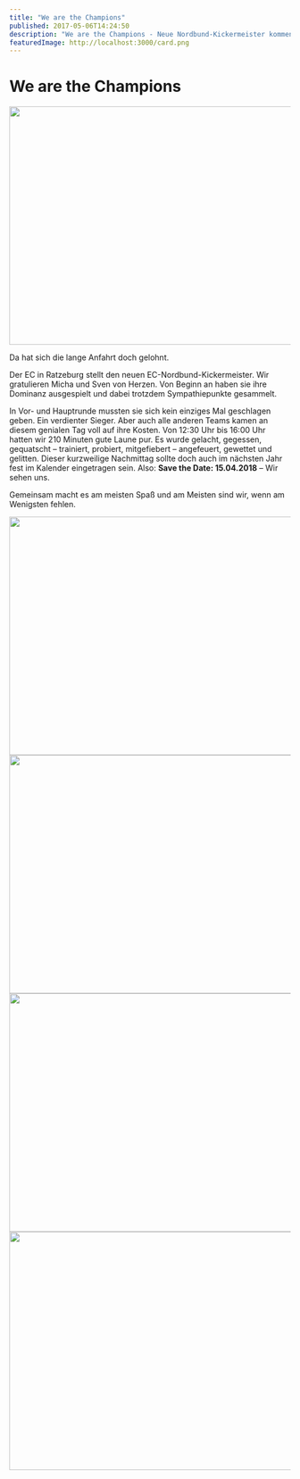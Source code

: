 ```yaml
---
title: "We are the Champions"
published: 2017-05-06T14:24:50
description: "We are the Champions - Neue Nordbund-Kickermeister kommen aus Ratzeburg.\n#wirsindderNordbund #meinEC #AK-Sport #Fruehjahrstagung"
featuredImage: http://localhost:3000/card.png
---
```


# We are the Champions

<p><img data-attachment-id="945" data-permalink="https://www.ec-nordbund.de/we-are-the-champions/dsc_0147/" data-orig-file="https://www.ec-nordbund.de/wp-content/uploads/DSC_0147.jpg" data-orig-size="4608,3072" data-comments-opened="1" data-image-meta="{&quot;aperture&quot;:&quot;4&quot;,&quot;credit&quot;:&quot;&quot;,&quot;camera&quot;:&quot;NIKON D3100&quot;,&quot;caption&quot;:&quot;&quot;,&quot;created_timestamp&quot;:&quot;1493542873&quot;,&quot;copyright&quot;:&quot;&quot;,&quot;focal_length&quot;:&quot;26&quot;,&quot;iso&quot;:&quot;3200&quot;,&quot;shutter_speed&quot;:&quot;0.005&quot;,&quot;title&quot;:&quot;&quot;,&quot;orientation&quot;:&quot;1&quot;}" data-image-title="DSC_0147" data-image-description="" data-medium-file="https://www.ec-nordbund.de/wp-content/uploads/DSC_0147-640x427.jpg" data-large-file="https://www.ec-nordbund.de/wp-content/uploads/DSC_0147-1200x800.jpg" class="alignnone size-medium wp-image-945" src="https://www.ec-nordbund.de/wp-content/uploads/DSC_0147-640x427.jpg" alt="" width="640" height="427" srcset="https://www.ec-nordbund.de/wp-content/uploads/DSC_0147-640x427.jpg 640w, https://www.ec-nordbund.de/wp-content/uploads/DSC_0147-768x512.jpg 768w, https://www.ec-nordbund.de/wp-content/uploads/DSC_0147-1200x800.jpg 1200w" sizes="(max-width: 640px) 100vw, 640px" /></p>
<p>Da hat sich die lange Anfahrt doch gelohnt.</p>
<p>Der EC in Ratzeburg stellt den neuen EC-Nordbund-Kickermeister. Wir gratulieren Micha und Sven von Herzen. Von Beginn an haben sie ihre Dominanz ausgespielt und dabei trotzdem Sympathiepunkte gesammelt.</p>
<p>In Vor- und Hauptrunde mussten sie sich kein einziges Mal geschlagen geben. Ein verdienter Sieger. Aber auch alle anderen Teams kamen an diesem genialen Tag voll auf ihre Kosten. Von 12:30 Uhr bis 16:00 Uhr hatten wir 210 Minuten gute Laune pur. Es wurde gelacht, gegessen, gequatscht &#8211; trainiert, probiert, mitgefiebert &#8211; angefeuert, gewettet und gelitten. Dieser kurzweilige Nachmittag sollte doch auch im nächsten Jahr fest im Kalender eingetragen sein. Also: <strong>Save the Date: 15.04.2018</strong> &#8211; Wir sehen uns.</p>
<p>Gemeinsam macht es am meisten Spaß und am Meisten sind wir, wenn am Wenigsten fehlen.</p>
<p><img data-attachment-id="941" data-permalink="https://www.ec-nordbund.de/we-are-the-champions/dsc_0125/" data-orig-file="https://www.ec-nordbund.de/wp-content/uploads/DSC_0125.jpg" data-orig-size="4608,3072" data-comments-opened="1" data-image-meta="{&quot;aperture&quot;:&quot;3.5&quot;,&quot;credit&quot;:&quot;&quot;,&quot;camera&quot;:&quot;NIKON D3100&quot;,&quot;caption&quot;:&quot;&quot;,&quot;created_timestamp&quot;:&quot;1493534442&quot;,&quot;copyright&quot;:&quot;&quot;,&quot;focal_length&quot;:&quot;18&quot;,&quot;iso&quot;:&quot;3200&quot;,&quot;shutter_speed&quot;:&quot;0.00625&quot;,&quot;title&quot;:&quot;&quot;,&quot;orientation&quot;:&quot;1&quot;}" data-image-title="DSC_0125" data-image-description="" data-medium-file="https://www.ec-nordbund.de/wp-content/uploads/DSC_0125-640x427.jpg" data-large-file="https://www.ec-nordbund.de/wp-content/uploads/DSC_0125-1200x800.jpg" class="alignnone size-medium wp-image-941" src="https://www.ec-nordbund.de/wp-content/uploads/DSC_0125-640x427.jpg" alt="" width="640" height="427" srcset="https://www.ec-nordbund.de/wp-content/uploads/DSC_0125-640x427.jpg 640w, https://www.ec-nordbund.de/wp-content/uploads/DSC_0125-768x512.jpg 768w, https://www.ec-nordbund.de/wp-content/uploads/DSC_0125-1200x800.jpg 1200w" sizes="(max-width: 640px) 100vw, 640px" /> <img data-attachment-id="942" data-permalink="https://www.ec-nordbund.de/we-are-the-champions/dsc_0129/" data-orig-file="https://www.ec-nordbund.de/wp-content/uploads/DSC_0129.jpg" data-orig-size="4608,3072" data-comments-opened="1" data-image-meta="{&quot;aperture&quot;:&quot;3.5&quot;,&quot;credit&quot;:&quot;&quot;,&quot;camera&quot;:&quot;NIKON D3100&quot;,&quot;caption&quot;:&quot;&quot;,&quot;created_timestamp&quot;:&quot;1493534825&quot;,&quot;copyright&quot;:&quot;&quot;,&quot;focal_length&quot;:&quot;22&quot;,&quot;iso&quot;:&quot;3200&quot;,&quot;shutter_speed&quot;:&quot;0.008&quot;,&quot;title&quot;:&quot;&quot;,&quot;orientation&quot;:&quot;1&quot;}" data-image-title="DSC_0129" data-image-description="" data-medium-file="https://www.ec-nordbund.de/wp-content/uploads/DSC_0129-640x427.jpg" data-large-file="https://www.ec-nordbund.de/wp-content/uploads/DSC_0129-1200x800.jpg" class="alignnone size-medium wp-image-942" src="https://www.ec-nordbund.de/wp-content/uploads/DSC_0129-640x427.jpg" alt="" width="640" height="427" srcset="https://www.ec-nordbund.de/wp-content/uploads/DSC_0129-640x427.jpg 640w, https://www.ec-nordbund.de/wp-content/uploads/DSC_0129-768x512.jpg 768w, https://www.ec-nordbund.de/wp-content/uploads/DSC_0129-1200x800.jpg 1200w" sizes="(max-width: 640px) 100vw, 640px" /> <img data-attachment-id="943" data-permalink="https://www.ec-nordbund.de/we-are-the-champions/dsc_0133/" data-orig-file="https://www.ec-nordbund.de/wp-content/uploads/DSC_0133.jpg" data-orig-size="4608,3072" data-comments-opened="1" data-image-meta="{&quot;aperture&quot;:&quot;4.8&quot;,&quot;credit&quot;:&quot;&quot;,&quot;camera&quot;:&quot;NIKON D3100&quot;,&quot;caption&quot;:&quot;&quot;,&quot;created_timestamp&quot;:&quot;1493537138&quot;,&quot;copyright&quot;:&quot;&quot;,&quot;focal_length&quot;:&quot;38&quot;,&quot;iso&quot;:&quot;3200&quot;,&quot;shutter_speed&quot;:&quot;0.01&quot;,&quot;title&quot;:&quot;&quot;,&quot;orientation&quot;:&quot;1&quot;}" data-image-title="DSC_0133" data-image-description="" data-medium-file="https://www.ec-nordbund.de/wp-content/uploads/DSC_0133-640x427.jpg" data-large-file="https://www.ec-nordbund.de/wp-content/uploads/DSC_0133-1200x800.jpg" class="alignnone size-medium wp-image-943" src="https://www.ec-nordbund.de/wp-content/uploads/DSC_0133-640x427.jpg" alt="" width="640" height="427" srcset="https://www.ec-nordbund.de/wp-content/uploads/DSC_0133-640x427.jpg 640w, https://www.ec-nordbund.de/wp-content/uploads/DSC_0133-768x512.jpg 768w, https://www.ec-nordbund.de/wp-content/uploads/DSC_0133-1200x800.jpg 1200w" sizes="(max-width: 640px) 100vw, 640px" /> <img data-attachment-id="944" data-permalink="https://www.ec-nordbund.de/we-are-the-champions/dsc_0140/" data-orig-file="https://www.ec-nordbund.de/wp-content/uploads/DSC_0140.jpg" data-orig-size="4608,3072" data-comments-opened="1" data-image-meta="{&quot;aperture&quot;:&quot;3.5&quot;,&quot;credit&quot;:&quot;&quot;,&quot;camera&quot;:&quot;NIKON D3100&quot;,&quot;caption&quot;:&quot;&quot;,&quot;created_timestamp&quot;:&quot;1493540897&quot;,&quot;copyright&quot;:&quot;&quot;,&quot;focal_length&quot;:&quot;18&quot;,&quot;iso&quot;:&quot;3200&quot;,&quot;shutter_speed&quot;:&quot;0.004&quot;,&quot;title&quot;:&quot;&quot;,&quot;orientation&quot;:&quot;1&quot;}" data-image-title="DSC_0140" data-image-description="" data-medium-file="https://www.ec-nordbund.de/wp-content/uploads/DSC_0140-640x427.jpg" data-large-file="https://www.ec-nordbund.de/wp-content/uploads/DSC_0140-1200x800.jpg" class="alignnone size-medium wp-image-944" src="https://www.ec-nordbund.de/wp-content/uploads/DSC_0140-640x427.jpg" alt="" width="640" height="427" srcset="https://www.ec-nordbund.de/wp-content/uploads/DSC_0140-640x427.jpg 640w, https://www.ec-nordbund.de/wp-content/uploads/DSC_0140-768x512.jpg 768w, https://www.ec-nordbund.de/wp-content/uploads/DSC_0140-1200x800.jpg 1200w" sizes="(max-width: 640px) 100vw, 640px" /></p>

